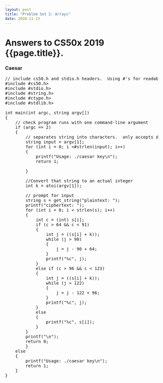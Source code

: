 ```yaml
---
layout: post
title: "Problem Set 2: Arrays"
date: 2020-11-13
---
```


<h1>Answers to CS50x 2019 {{page.title}}.
</h1>

<h3>Caesar </h3>

<PRE>
// include cs50.h and stdio.h headers.  Using #'s for readability but should use <>.
#include #cs50.h>
#include #stdio.h>
#include #string.h>
#include #ctype.h>
#include #stdlib.h>

int main(int argc, string argv[])
{
    // check program runs with one command-line argument
    if (argc == 2)
    {        
        // separates string into characters.  only accepts digits. ignore the hash.
        string input = argv[1];
        for (int i = 0; i <#strlen(input); i++)
        {            
            printf("Usage: ./caesar key\n");
            return 1;
      
        }
        
        //Convert that string to an actual integer
        int k = atoi(argv[1]);
           
        // prompt for input
        string s = get_string("plaintext: ");
        printf("ciphertext: ");
        for (int i = 0; i < strlen(s); i++)
        {
            int c = (int) s[i];
            if (c > 64 && c < 91)
            {    
                int j = ((s[i] + k));
                while (j > 90)
                {
                    j = j - 90 + 64;
                }
                printf("%c", j);
            }
            else if (c > 96 && c < 123)
            {
                int j = ((s[i] + k));
                while (j > 122)
                {
                    j = j - 122 + 96;
                }
                printf("%c", j);
            }               
            else
            {
                printf("%c", s[i]);
            }       
        }
        printf("\n");
        return 0;  
        } 
    else
    { 
        printf("Usage: ./caesar key\n");
        return 1;
    }
}
</PRE>